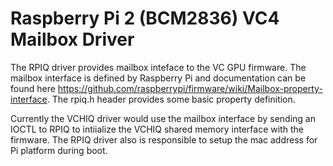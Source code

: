 # Raspberry Pi 2 (BCM2836) VC4 Mailbox Driver

The RPIQ driver provides mailbox inteface to the VC GPU firmware. The mailbox
interface is defined by Raspberry Pi and documentation can be found here
https://github.com/raspberrypi/firmware/wiki/Mailbox-property-interface. The
rpiq.h header provides some basic property definition.

Currently the VCHIQ driver would use the mailbox interface by sending an IOCTL
to RPIQ to intiialize the VCHIQ shared memory interface with the firmware. The
RPIQ driver also is responsible to setup the mac address for Pi platform during
boot.